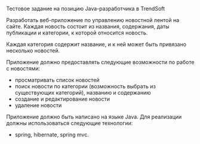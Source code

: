 Тестовое задание на позицию Java-разработчика в TrendSoft

Разработать веб-приложение по управлению новостной лентой на сайте.
Каждая новость состоит из названия, содержания, даты публикации и категории, к которой относится новость.

Каждая категория содержит название, и к ней может быть привязано несколько новостей.

Приложение должно предоставлять следующие возможности по работе с новостями:
- просматривать список новостей
- поиск новости по категории (возможность выбрать из существующих категорий), названию и содержанию
- создание и редактирование новости
- удаление новости

Приложение должно быть написано на языке Java. Для реализации должны использоваться следующие технологии: 
- spring, hibernate, spring mvc.

